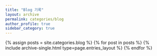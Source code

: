 ```yaml
---
title: "Blog 기록"
layout: archive
permalink: categories/blog
author_profile: true
sidebar_category: true
---
```



{% assign posts = site.categories.blog %}
{% for post in posts %} {% include archive-single.html type=page.entries_layout %} {% endfor %}
